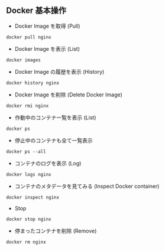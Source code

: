 ## Docker 基本操作

- Docker Image を取得 (Pull)

```
docker pull nginx
```

- Docker Image を表示 (List)

```
docker images
```

- Docker Image の履歴を表示 (History)

```
docker history nginx
```

- Docker Image を削除 (Delete Docker Image)

```
docker rmi nginx
```

- 作動中のコンテナ一覧を表示 (List)

```
docker ps
```

- 停止中のコンテナも全て一覧表示

```
docker ps --all
```

- コンテナのログを表示 (Log)

```
docker logs nginx
```

- コンテナのメタデータを見てみる (Inspect Docker container)

```
docker inspect nginx
```

- Stop

```
docker stop nginx
```

- 停まったコンテナを削除 (Remove)

```
docker rm nginx
```
